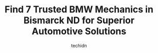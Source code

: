 ---
layout: ampstory
image: https://images.unsplash.com/photo-1610998342124-c4fcba4cf4bf?ixlib=rb-4.0.3&ixid=MnwxMjA3fDB8MHxwaG90by1wYWdlfHx8fGVufDB8fHx8&auto=format&fit=crop&w=640&h=853&q=80
author: techidn
featured: false
description: Searching for the finest BMW Mechanic in Bismarck ND, USA? Look no further than the 7 best BMW Mechanic in the area, where youll find a team of highly qualified professionals ready to handl
title: Find 7 Trusted BMW Mechanics in Bismarck ND for Superior Automotive Solutions
cover:
   title: Find 7 Trusted BMW Mechanics in Bismarck ND for Superior Automotive Solutions
   subtitle: Rickpate
   background: https://images.unsplash.com/photo-1610998342124-c4fcba4cf4bf?ixlib=rb-4.0.3&ixid=MnwxMjA3fDB8MHxwaG90by1wYWdlfHx8fGVufDB8fHx8&auto=format&fit=crop&w=640&h=853&q=80

pages: 
 - layout: thirds
   top: <h1>#1 Automotive Unlimited</h1>
   bottom: "<p>Had some issues with my diesel while traveling on I-94, and after getting drive shafted by Eide Chrysler with a 3-week wait time to even look at it after getting terrible</p>"
   background: https://www.knot35.com/toplist/wp-content/uploads/2023/06/best-bmw-mechanic-1-in-bismarck-nd-1685837325.jpeg
   backgroundblur: true
 - layout: thirds
   top: <h1>#2 Capital Heights Auto Clinic & Mr Lubester</h1>
   bottom: "<p>1420 E Interstate Ave, Bismarck, ND 58503, United States</p>"
   background: https://www.knot35.com/toplist/wp-content/uploads/2023/06/best-bmw-mechanic-2-in-bismarck-nd-1685837325.jpeg
   cta:
      link: https://www.knot35.com/toplist/find-7-trusted-bmw-mechanics-in-bismarck-nd-for-superior-automotive-solutions/
      text: Find 7 Trusted BMW Mechanics in Bismarck ND for Superior Automotive Solutions
 - layout: thirds
   top: <h1>#3 BisMan Autoworx</h1>
   bottom: "<p>235 Airport Rd, Bismarck, ND 58504, United States</p>"
   background: https://www.knot35.com/toplist/wp-content/uploads/2023/06/best-bmw-mechanic-3-in-bismarck-nd-1685837326.jpeg
   cta:
      link: https://www.knot35.com/toplist/find-7-trusted-bmw-mechanics-in-bismarck-nd-for-superior-automotive-solutions/
      text: Find 7 Trusted BMW Mechanics in Bismarck ND for Superior Automotive Solutions
 - layout: thirds
   top: <h1>#4 Maas Euro WorX</h1>
   bottom: "<p>2107 E Sweet Ave, Bismarck, ND 58504, United States</p>"
   background: https://images.unsplash.com/photo-1496096265110-f83ad7f96608?ixlib=rb-4.0.3&ixid=MnwxMjA3fDB8MHxwaG90by1wYWdlfHx8fGVufDB8fHx8&auto=format&fit=crop&w=640&h=853&q=80
   cta:
      link: https://www.knot35.com/toplist/find-7-trusted-bmw-mechanics-in-bismarck-nd-for-superior-automotive-solutions/
      text: Find 7 Trusted BMW Mechanics in Bismarck ND for Superior Automotive Solutions
 - layout: thirds
   top: <h1>#5 Northland Performance Inc</h1>
   bottom: "<p>1226 Park Ave, Bismarck, ND 58504, United States</p>"
   background: https://images.unsplash.com/photo-1540457036297-448b6b99e91c?ixlib=rb-4.0.3&ixid=MnwxMjA3fDB8MHxwaG90by1wYWdlfHx8fGVufDB8fHx8&auto=format&fit=crop&w=640&h=853&q=80
   cta:
      link: https://www.knot35.com/toplist/find-7-trusted-bmw-mechanics-in-bismarck-nd-for-superior-automotive-solutions/
      text: Find 7 Trusted BMW Mechanics in Bismarck ND for Superior Automotive Solutions
 - layout: thirds
   top: <h1>#6 Country Auto Clinic</h1>
   bottom: "<p>1827 Lovett Ave, Bismarck, ND 58504, United States</p>"
   background: https://images.unsplash.com/photo-1595364397663-fca4f075d796?ixlib=rb-4.0.3&ixid=MnwxMjA3fDB8MHxwaG90by1wYWdlfHx8fGVufDB8fHx8&auto=format&fit=crop&w=640&h=853&q=80
   cta:
      link: https://www.knot35.com/toplist/find-7-trusted-bmw-mechanics-in-bismarck-nd-for-superior-automotive-solutions/
      text: Find 7 Trusted BMW Mechanics in Bismarck ND for Superior Automotive Solutions
 - layout: thirds
   top: <h1>#7 Scotti Muffler and Auto Repair</h1>
   bottom: "<p>1341 S 12th St, Bismarck, ND 58504, United States</p>"
   background: https://images.unsplash.com/photo-1609083590460-7b8cc0ca65f8?ixlib=rb-4.0.3&ixid=MnwxMjA3fDB8MHxwaG90by1wYWdlfHx8fGVufDB8fHx8&auto=format&fit=crop&w=640&h=853&q=80
   cta:
      link: https://www.knot35.com/toplist/find-7-trusted-bmw-mechanics-in-bismarck-nd-for-superior-automotive-solutions/
      text: Find 7 Trusted BMW Mechanics in Bismarck ND for Superior Automotive Solutions
 - layout: thirds
   middle: Continue reading...
   background: https://images.unsplash.com/photo-1557672172-298e090bd0f1?ixlib=rb-4.0.3&ixid=MnwxMjA3fDB8MHxwaG90by1wYWdlfHx8fGVufDB8fHx8&auto=format&fit=crop&w=640&h=853&q=80
   cta:
      link: https://www.knot35.com/toplist/find-7-trusted-bmw-mechanics-in-bismarck-nd-for-superior-automotive-solutions/
      text: Find 7 Trusted BMW Mechanics in Bismarck ND for Superior Automotive Solutions
      
---